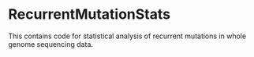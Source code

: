 # RecurrentMutationStats
This contains code for statistical analysis of recurrent mutations in whole genome sequencing data. 
